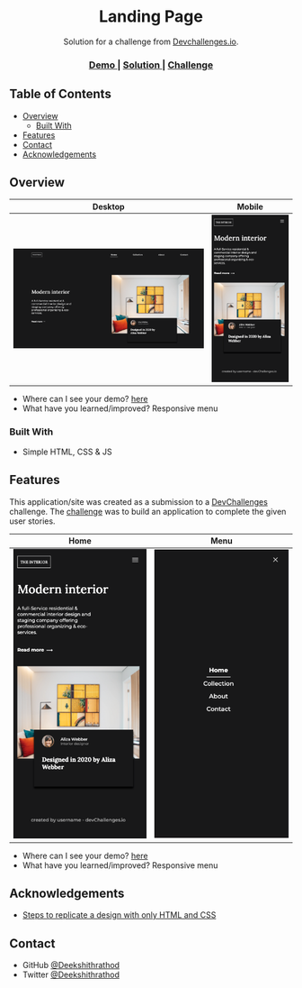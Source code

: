 <!-- Please update value in the {}  -->

<h1 align="center">Landing Page</h1>

<div align="center">
   Solution for a challenge from  <a href="http://devchallenges.io" target="_blank">Devchallenges.io</a>.
</div>

<div align="center">
  <h3>
    <a href="https://github.com/Deekshithrathod/dc-rwd-3-landing-page">
      Demo
    </a>
    <span> | </span>
    <a href="https://github.com/Deekshithrathod/dc-rwd-3-landing-page">
      Solution
    </a>
    <span> | </span>
    <a href="https://devchallenges.io/challenges/Jymh2b2FyebRTUljkNcb">
      Challenge
    </a>
  </h3>
</div>

<!-- TABLE OF CONTENTS -->

## Table of Contents

- [Overview](#overview)
  - [Built With](#built-with)
- [Features](#features)
- [Contact](#contact)
- [Acknowledgements](#acknowledgements)

<!-- OVERVIEW -->

## Overview

|                 Desktop                 |               Mobile                |
| :-------------------------------------: | :---------------------------------: |
| ![Project On Desktop](view-desktop.png) | ![Demo On Desktop](view-mobile.png) |

- Where can I see your demo? [here](https://devchallenges-rwd-3.onrender.com)
- What have you learned/improved? Responsive menu

### Built With

<!-- This section should list any major frameworks that you built your project using. Here are a few examples.-->

- Simple HTML, CSS & JS

## Features

<!-- List the features of your application or follow the template. Don't share the figma file here :) -->

This application/site was created as a submission to a [DevChallenges](https://devchallenges.io/challenges) challenge. The [challenge](https://devchallenges.io/challenges/Jymh2b2FyebRTUljkNcb) was to build an application to complete the given user stories.

|               Home               |               Menu                |
| :------------------------------: | :-------------------------------: |
| ![Landing Page](view-mobile.png) | ![Demo On Desktop](view-menu.png) |

- Where can I see your demo? [here](https://devchallenges-rwd-3.onrender.com)
- What have you learned/improved? Responsive menu

## Acknowledgements

<!-- This section should list any articles or add-ons/plugins that helps you to complete the project. This is optional but it will help you in the future. For exmpale -->

- [Steps to replicate a design with only HTML and CSS](https://devchallenges-blogs.web.app/how-to-replicate-design/)

## Contact

- GitHub [@Deekshithrathod](https://github.com/Deekshithrathod)
- Twitter [@Deekshithrathod](https://twitter.com/Deekshithrathod)
